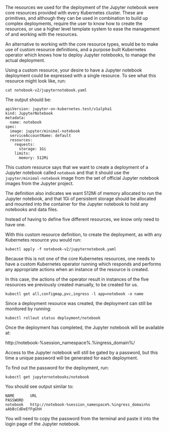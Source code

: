 The resources we used for the deployment of the Jupyter notebook were core resources provided with every Kubernetes cluster. These are primitives, and although they can be used in combination to build up complex deployments, require the user to know how to create the resources, or use a higher level template system to ease the management of and working with the resources.

An alternative to working with the core resource types, would be to make use of custom resource definitions, and a purpose built Kubernetes operator which knows how to deploy Jupyter notebooks, to manage the actual deployment.

Using a custom resource, your desire to have a Jupyter notebook deployment could be expressed with a single resource. To see what this resource might look like, run:

```execute
cat notebook-v2/jupyternotebook.yaml
```

The output should be:

```
apiVersion: jupyter-on-kubernetes.test/v1alpha1
kind: JupyterNotebook
metadata:
  name: notebook
spec:
  image: jupyter/minimal-notebook
  serviceAccountName: default
  resources:
    requests:
      storage: 1Gi
    limits:
      memory: 512Mi
```

This custom resource says that we want to create a deployment of a Jupyter notebook called ``notebook`` and that it should use the ``jupyter/minimal-notebook`` image from the set of official Jupyter notebook images from the Jupyter project.

The definition also indicates we want 512Mi of memory allocated to run the Jupyter notebook, and that 1Gi of persistent storage should be allocated and mounted into the container for the Jupyter notebook to hold any notebooks and data files.

Instead of having to define five different resources, we know only need to have one.

With this custom resource definition, to create the deployment, as with any Kubernetes resource you would run:

```execute
kubectl apply -f notebook-v2/jupyternotebook.yaml
```

Because this is not one of the core Kubernetes resources, one needs to have a custom Kubernetes operator running which responds and performs any appropriate actions when an instance of the resource is created.

In this case, the actions of the operator result in instances of the five resources we previously created manually, to be created for us.

```execute
kubectl get all,configmap,pvc,ingress -l app=notebook -o name
```

Since a deployment resource was created, the deployment can still be monitored by running:

```execute
kubectl rollout status deployment/notebook
```

Once the deployment has completed, the Jupyter notebook will be available at:

http://notebook-%session_namespace%.%ingress_domain%/

Access to the Jupyter notebook will still be gated by a password, but this time a unique password will be generated for each deployment.

To find out the password for the deployment, run:

```execute
kubectl get jupyternotebooks/notebook
```

You should see output similar to:

```
NAME       URL                                                                     PASSWORD
notebook   http://notebook-%session_namespace%.%ingress_domain%s   aAbBcCdDeEfFgGhH
```

You will need to copy the password from the terminal and paste it into the login page of the Jupyter notebook.
